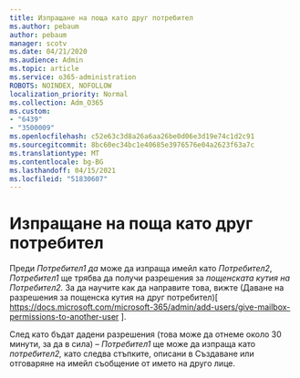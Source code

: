 ```yaml
---
title: Изпращане на поща като друг потребител
ms.author: pebaum
author: pebaum
manager: scotv
ms.date: 04/21/2020
ms.audience: Admin
ms.topic: article
ms.service: o365-administration
ROBOTS: NOINDEX, NOFOLLOW
localization_priority: Normal
ms.collection: Adm_O365
ms.custom:
- "6439"
- "3500009"
ms.openlocfilehash: c52e63c3d8a26a6aa26be0d06e3d19e74c1d2c91
ms.sourcegitcommit: 8bc60ec34bc1e40685e3976576e04a2623f63a7c
ms.translationtype: MT
ms.contentlocale: bg-BG
ms.lasthandoff: 04/15/2021
ms.locfileid: "51830607"
---
```

# <a name="sending-mail-as-another-user"></a>Изпращане на поща като друг потребител

Преди *Потребител1 да* може да изпраща имейл като *Потребител2*, *Потребител1* ще трябва да получи разрешения за *пощенската кутия на Потребител2.* За да научите как да направите това, вижте (Даване на разрешения за пощенска кутия на друг потребител)[ https://docs.microsoft.com/microsoft-365/admin/add-users/give-mailbox-permissions-to-another-user ].

След като бъдат дадени разрешения (това може да отнеме около 30 минути, за да в сила) – *Потребител1* ще може да изпраща като *потребител2,* като следва стъпките, описани в Създаване или отговаряне на имейл съобщение от името на друго лице.
